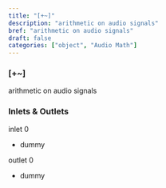 ```yaml
---
title: "[+~]"
description: "arithmetic on audio signals"
bref: "arithmetic on audio signals"
draft: false
categories: ["object", "Audio Math"]
---
```


### [+~]

arithmetic on audio signals

### Inlets & Outlets

inlet 0

 - dummy

outlet 0

 - dummy
 

